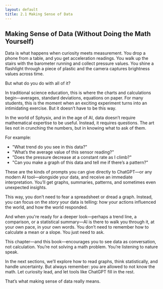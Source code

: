 ```yaml
---
layout: default
title: 2.1 Making Sense of Data
---
```


## Making Sense of Data (Without Doing the Math Yourself)

Data is what happens when curiosity meets measurement. You drop a phone from a table, and you get acceleration readings. You walk up the stairs with the barometer running and collect pressure values. You shine a flashlight through a piece of plastic and the camera captures brightness values across time.

But what do you do with all of it?

In traditional science education, this is where the charts and calculations begin—averages, standard deviations, equations on paper. For many students, this is the moment when an exciting experiment turns into an intimidating exercise. But it doesn’t have to be this way.

In the world of Sphysix, and in the age of AI, data doesn’t require mathematical expertise to be useful. Instead, it requires questions. The art lies not in crunching the numbers, but in knowing what to ask of them.

For example:

- "What trend do you see in this data?"
- "What’s the average value of this sensor reading?"
- "Does the pressure decrease at a constant rate as I climb?"
- "Can you make a graph of this data and tell me if there’s a pattern?"

These are the kinds of prompts you can give directly to ChatGPT—or any modern AI tool—alongside your data, and receive an immediate interpretation. You’ll get graphs, summaries, patterns, and sometimes even unexpected insights.

This way, you don’t need to fear a spreadsheet or dread a graph. Instead, you can focus on the *story* your data is telling: how your actions influenced the world, and how the world responded.

And when you're ready for a deeper look—perhaps a trend line, a comparison, or a statistical summary—AI is there to walk you through it, at your own pace, in your own words. You don’t need to remember how to calculate a mean or a slope. You just need to ask.

This chapter—and this book—encourages you to see data as conversation, not calculation. You’re not solving a math problem. You’re listening to nature speak.

In the next sections, we’ll explore how to read graphs, think statistically, and handle uncertainty. But always remember: you are allowed to not know the math. Let curiosity lead, and let tools like ChatGPT fill in the rest.

That’s what making sense of data really means.
